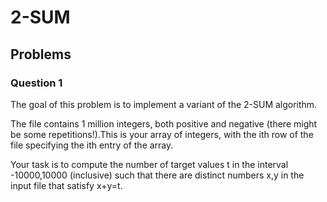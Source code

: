 # 2-SUM

## Problems
### Question 1
The goal of this problem is to implement a variant of the 2-SUM algorithm.

The file contains 1 million integers, both positive and negative (there might be some repetitions!).This is your array
of integers, with the ith row of the file specifying the ith entry of the array.

Your task is to compute the number of target values t in the interval -10000,10000 (inclusive) such that there are
distinct numbers x,y in the input file that satisfy x+y=t.